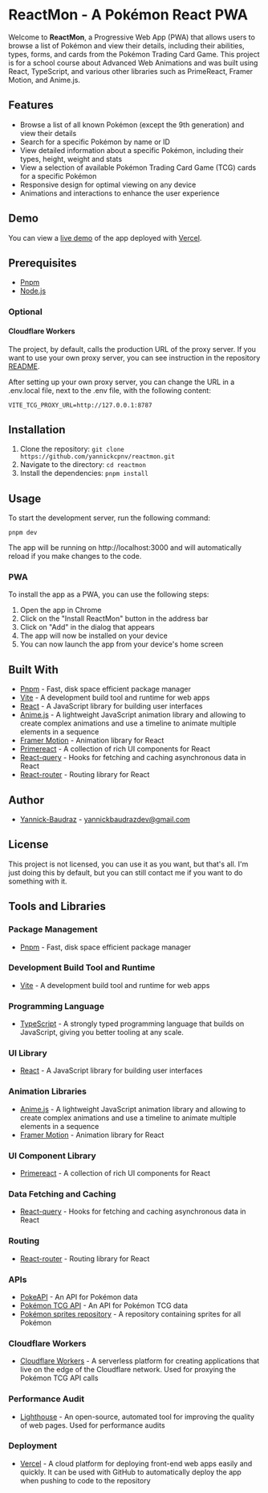 # ReactMon - A Pokémon React PWA

Welcome to __ReactMon__, a Progressive Web App (PWA) that allows users to browse a list of Pokémon
and view their details, including their abilities, types, forms, and cards from the Pokémon Trading
Card Game. This project is for a school course about Advanced Web Animations and was built using
React, TypeScript, and various other libraries such as PrimeReact, Framer Motion, and Anime.js.

## Features

- Browse a list of all known Pokémon (except the 9th generation) and view their details
- Search for a specific Pokémon by name or ID
- View detailed information about a specific Pokémon, including their types, height, weight and
  stats
- View a selection of available Pokémon Trading Card Game (TCG) cards for a specific Pokémon
- Responsive design for optimal viewing on any device
- Animations and interactions to enhance the user experience

## Demo

You can view a [live demo](https://reactmon-jet.vercel.app/) of the app deployed
with [Vercel](https://vercel.com/).

## Prerequisites

- [Pnpm](https://pnpm.js.org/)
- [Node.js](https://nodejs.org/)

### Optional

#### Cloudflare Workers

The project, by default, calls the production URL of the proxy server. If you want to use your own
proxy server, you can see instruction in the
repository [README](https://github.com/yannickcpnv/tcg-proxy-server#readme).

After setting up your own proxy server, you can change the URL in a .env.local file, next to the
.env file, with the following content:

```dotenv {.line-numbers}, title="env.local"
VITE_TCG_PROXY_URL=http://127.0.0.1:8787
```

## Installation

1. Clone the repository: `git clone https://github.com/yannickcpnv/reactmon.git`
2. Navigate to the directory: `cd reactmon`
3. Install the dependencies: `pnpm install`

## Usage

To start the development server, run the following command:

```shell
pnpm dev
```

The app will be running on http://localhost:3000 and will automatically reload if you make changes
to the code.

### PWA

To install the app as a PWA, you can use the following steps:

1. Open the app in Chrome
2. Click on the "Install ReactMon" button in the address bar
3. Click on "Add" in the dialog that appears
4. The app will now be installed on your device
5. You can now launch the app from your device's home screen

## Built With

- [Pnpm](https://pnpm.io/) - Fast, disk space efficient package manager
- [Vite](https://vitejs.dev/) - A development build tool and runtime for web apps
- [React](https://reactjs.org/) - A JavaScript library for building user interfaces
- [Anime.js](https://animejs.com/) - A lightweight JavaScript animation library and allowing to
  create complex animations and use a timeline to animate multiple elements in a sequence
- [Framer Motion](https://www.framer.com/motion/) - Animation library for React
- [Primereact](https://primefaces.org/primereact/) - A collection of rich UI components for React
- [React-query](https://tanstack.com/query/latest) - Hooks for fetching and caching
  asynchronous data in React
- [React-router](https://reactrouter.com/) - Routing library for React

## Author

- [Yannick-Baudraz](https://github.com/yannickcpnv) - <yannickbaudrazdev@gmail.com>

## License

This project is not licensed, you can use it as you want, but that's all. I'm just doing this by
default, but you can still contact me if you want to do something with it.

## Tools and Libraries

### Package Management

- [Pnpm](https://pnpm.io/) - Fast, disk space efficient package manager

### Development Build Tool and Runtime

- [Vite](https://vitejs.dev/) - A development build tool and runtime for web apps

### Programming Language

- [TypeScript](https://www.typescriptlang.org/) - A strongly typed programming language that builds
  on JavaScript, giving you better tooling at any scale.

### UI Library

- [React](https://reactjs.org/) - A JavaScript library for building user interfaces

### Animation Libraries

- [Anime.js](https://animejs.com/) - A lightweight JavaScript animation library and allowing to
  create complex animations and use a timeline to animate multiple elements in a sequence
- [Framer Motion](https://www.framer.com/motion/) - Animation library for React

### UI Component Library

- [Primereact](https://primefaces.org/primereact/) - A collection of rich UI components for React

### Data Fetching and Caching

- [React-query](https://tanstack.com/query/latest) - Hooks for fetching and caching asynchronous
  data in React

### Routing

- [React-router](https://reactrouter.com/) - Routing library for React

### APIs

- [PokeAPI](https://pokeapi.co/) - An API for Pokémon data
- [Pokémon TCG API](https://pokemontcg.io/) - An API for Pokémon TCG data
- [Pokémon sprites repository](https://github.com/PokeAPI/sprites/) - A repository containing
  sprites for all Pokémon

### Cloudflare Workers

- [Cloudflare Workers](https://workers.cloudflare.com/) - A serverless platform for creating
  applications that live on the edge of the Cloudflare network. Used for proxying the Pokémon TCG
  API calls

### Performance Audit

- [Lighthouse](https://developers.google.com/web/tools/lighthouse) - An open-source, automated tool
  for improving the quality of web pages. Used for performance audits

### Deployment

- [Vercel](https://vercel.com/) - A cloud platform for deploying front-end web apps easily and
  quickly. It can be used with GitHub to automatically deploy the app when pushing to code to the
  repository
